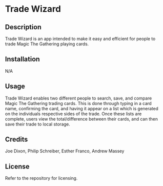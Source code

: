 # Trade Wizard

## Description
Trade Wizard is an app intended to make it easy and efficient for people to trade Magic The Gathering playing cards.

## Installation
N/A

## Usage
Trade Wizard enables two different people to search, save, and compare Magic The Gathering trading cards. This is done through typing in a card name, confirming the card, and having it appear on a list which is generated on the individuals respective sides of the trade. Once these lists are complete, users view the total/difference between their cards, and can then save their trade to local storage. 

## Credits
Joe Dixon, Philip Schreiber, Esther Franco, Andrew Massey

## License
Refer to the repository for licensing.
